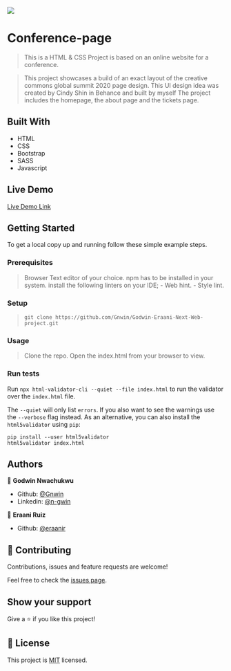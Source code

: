 ![](https://img.shields.io/badge/Microverse-blueviolet)

# Conference-page

> This is a HTML &amp; CSS Project is based on an online website for a conference.

<!-- ![screenshot](https://github.com/Gnwin/Godwin-Eraani-Next-Web-project/blob/nextweb/assets/images/Screenshotnewtnw.png) -->
<!-- ![screenshot](https://github.com/Gnwin/Godwin-Eraani-Next-Web-project/blob/nextweb/assets/images/Screenshotnewtnw.png) -->
<!-- ![screenshot](https://github.com/Gnwin/Godwin-Eraani-Next-Web-project/blob/nextweb/assets/images/Screenshotnewtnw.png) -->

> This project showcases a build of an exact layout of the creative commons global summit 2020 page design.
> This UI design idea was created by Cindy Shin in Behance and built by myself 
> The project includes the homepage, the about page and the tickets page.

## Built With

- HTML
- CSS
- Bootstrap
- SASS
- Javascript

## Live Demo

[Live Demo Link](https://raw.githack.com/Gnwin/Godwin-Eraani-Next-Web-project/nextweb/index.html)

## Getting Started

To get a local copy up and running follow these simple example steps.

### Prerequisites

> Browser
> Text editor of your choice.
> npm has to be installed in your system.
> install the following linters on your IDE;
    - Web hint.
    - Style lint.

### Setup

> `git clone https://github.com/Gnwin/Godwin-Eraani-Next-Web-project.git`

### Usage

> Clone the repo.
> Open the index.html from your browser to view.

### Run tests

Run `npx html-validator-cli --quiet --file index.html` to run the validator over the `index.html` file.

The `--quiet` will only list `errors`. If you also want to see the warnings use the `--verbose` flag instead.
As an alternative, you can also install the `html5validator` using `pip`:

```
pip install --user html5validator
html5validator index.html
```

## Authors

👤 **Godwin Nwachukwu**

- Github: [@Gnwin](https://github.com/Gnwin)
- Linkedin: [@n-gwin](https://www.linkedin.com/in/n-gwin/)

👤 **Eraani Ruiz**

- Github: [@eraanir](https://github.com/eraanir)

## 🤝 Contributing

Contributions, issues and feature requests are welcome!

Feel free to check the [issues page](https://github.com/Gnwin/Godwin-Eraani-Next-Web-project/issues).

## Show your support

Give a ⭐️ if you like this project!

## 📝 License

This project is [MIT](https://www.mit.edu/~amini/LICENSE.md) licensed.